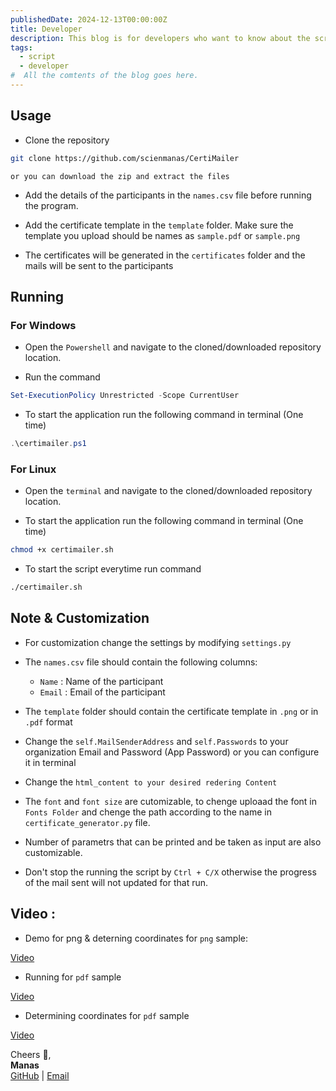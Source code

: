 ```yaml
---
publishedDate: 2024-12-13T00:00:00Z
title: Developer
description: This blog is for developers who want to know about the script. Run it on your local machine and see the magic.
tags:
  - script
  - developer
#  All the comtents of the blog goes here.
---
```


## Usage

- Clone the repository

```bash
git clone https://github.com/scienmanas/CertiMailer
```

`or you can download the zip and extract the files`

- Add the details of the participants in the `names.csv` file before running the program.

- Add the certificate template in the `template` folder. Make sure the template you upload should be names as `sample.pdf` or `sample.png`

- The certificates will be generated in the `certificates` folder and the mails will be sent to the participants

## Running

### For Windows

- Open the `Powershell` and navigate to the cloned/downloaded repository location.

- Run the command

```powershell
Set-ExecutionPolicy Unrestricted -Scope CurrentUser
```

- To start the application run the following command in terminal (One time)

```powershell
.\certimailer.ps1
```

### For Linux

- Open the `terminal` and navigate to the cloned/downloaded repository location.

- To start the application run the following command in terminal (One time)

```bash
chmod +x certimailer.sh
```

- To start the script everytime run command

```bash
./certimailer.sh
```

## Note & Customization

- For customization change the settings by modifying `settings.py`

- The `names.csv` file should contain the following columns:

  - `Name` : Name of the participant
  - `Email` : Email of the participant

- The `template` folder should contain the certificate template in `.png` or in `.pdf` format
- Change the `self.MailSenderAddress` and `self.Passwords` to your organization Email and Password (App Password) or you can configure it in terminal
- Change the `html_content to your desired redering Content`

- The `font` and `font size` are cutomizable, to chenge uploaad the font in `Fonts Folder` and chenge the path according to the name in `certificate_generator.py` file.

- Number of parametrs that can be printed and be taken as input are also customizable.

- Don't stop the running the script by `Ctrl + C/X` otherwise the progress of the mail sent will not updated for that run.

## Video :

- Demo for png & deterning coordinates for `png` sample: 

[Video](https://github.com/scienmanas/CertiMailer/assets/99756067/c2267784-ea5f-400d-ae8e-6923c1b38e4f)


- Running for `pdf` sample

[Video](https://github.com/scienmanas/CertiMailer/assets/99756067/8bffdd36-b093-4d4a-aadc-11230b86cb4e)

- Determining coordinates for `pdf` sample

[Video](https://github.com/scienmanas/CertiMailer/assets/99756067/0e9d664d-ff87-4663-a8f9-2e8103e5a344)

Cheers 🥂,  
**Manas**  
[GitHub](https://github.com/scienmanas) | [Email](mailto:iamscientistmanas@gmail.com)
